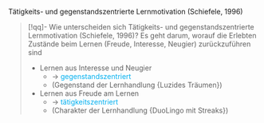 Tätigkeits- und gegenstandszentrierte Lernmotivation (Schiefele, 1996)

> [!qq]- Wie unterscheiden sich Tätigkeits- und gegenstandszentrierte Lernmotivation (Schiefele, 1996)?
> Es geht darum, worauf die Erlebten Zustände beim Lernen (Freude, Interesse, Neugier) zurückzuführen sind
> - Lernen aus Interesse und Neugier 
> 	- → <span style="color:rgb(0, 176, 240)">gegenstandszentriert</span> 
> 	- (Gegenstand der Lernhandlung {Luzides Träumen})
> - Lernen aus Freude am Lernen 
> 	- → <span style="color:rgb(0, 176, 240)">tätigkeitszentriert</span> 
> 	- (Charakter der Lernhandlung {DuoLingo mit Streaks})


